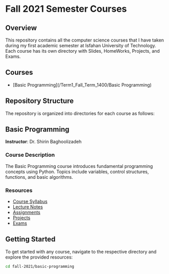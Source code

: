 # Fall 2021 Semester Courses

## Overview
This repository contains all the computer science courses that I have taken during my first academic semester at Isfahan University of Technology.
Each course has its own directory with Slides, HomeWorks, Projects, and Exams.

## Courses
- [Basic Programming](/Term1_Fall_Term_1400/Basic Programming)

## Repository Structure
The repository is organized into directories for each course as follows:

## Basic Programming
**Instructor**: Dr. Shirin Baghoolizadeh

### Course Description
The Basic Programming course introduces fundamental programming concepts using Python. Topics include variables, control structures, functions, and basic algorithms.

### Resources
- [Course Syllabus](basic-programming/syllabus.md)
- [Lecture Notes](basic-programming/lectures/)
- [Assignments](basic-programming/assignments/)
- [Projects](basic-programming/projects/)
- [Exams](basic-programming/exams/)

## Getting Started
To get started with any course, navigate to the respective directory and explore the provided resources:

```bash
cd fall-2021/basic-programming
